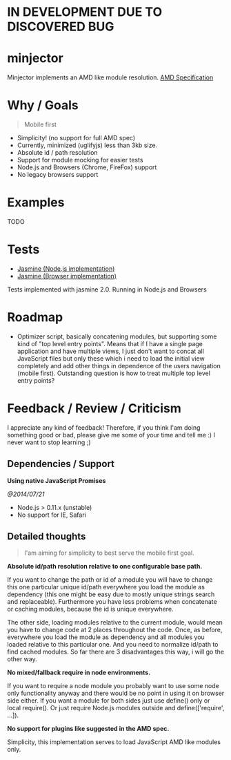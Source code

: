 IN DEVELOPMENT DUE TO DISCOVERED BUG
===================================

minjector
=========

Minjector implements an AMD like module resolution.
[AMD Specification](https://github.com/amdjs/amdjs-api/blob/master/AMD.md)

# Why / Goals
> Mobile first

* Simplicity! (no support for full AMD spec)
* Currently, minimized (uglifyjs) less than 3kb size.
* Absolute id / path resolution
* Support for module mocking for easier tests
* Node.js and Browsers (Chrome, FireFox) support
* No legacy browsers support

# Examples
TODO

# Tests
* [Jasmine (Node.js implementation)](https://github.com/pivotal/jasmine)
* [Jasmine (Browser implementation)](http://jasmine.github.io/2.0/introduction.html)

Tests implemented with jasmine 2.0. Running in Node.js and Browsers

# Roadmap
* Optimizer script, basically concatening modules,
  but supporting some kind of "top level entry points".
  Means that if I have a single page application and have multiple
  views, I just don't want to concat all JavaScript files but only these
  which i need to load the initial view completely and add other
  things in dependence of the users navigation (mobile first). Outstanding question
  is how to treat multiple top level entry points?

# Feedback / Review / Criticism
I appreciate any kind of feedback!
Therefore, if you think I'am doing something good or bad, please
give me some of your time and tell me :)
I never want to stop learning ;)

## Dependencies / Support
__Using native JavaScript Promises__

_@2014/07/21_
* Node.js > 0.11.x (unstable)
* No support for IE, Safari

## Detailed thoughts

> I'am aiming for simplicity to best serve the mobile first goal.

__Absolute id/path resolution relative to one configurable base path.__

If you want to change the path or id of a module you will have to change
this one particular unique id/path everywhere you load the module as dependency
(this one might be easy due to mostly unique strings search and replaceable).
Furthermore you have less problems when concatenate or caching modules, because
the id is unique everywhere.

The other side, loading modules relative to the current module, would mean you have
to change code at 2 places throughout the code. Once, as before, everywhere you load
the module as dependency and all modules you loaded relative to this particular one.
And you need to normalize id/path to find cached modules.
So far there are 3 disadvantages this way, i will go the other way.

__No mixed/fallback require in node environments.__

If you want to require a node module you probably want to use some node only
functionality anyway
and there would be no point in using it on browser side either.
If you want a module for both sides just use define() only or local require().
Or just require Node.js modules outside and define(['require', ...]).

__No support for plugins like suggested in the AMD spec.__

Simplicity, this implementation serves to load JavaScript AMD like modules only.


